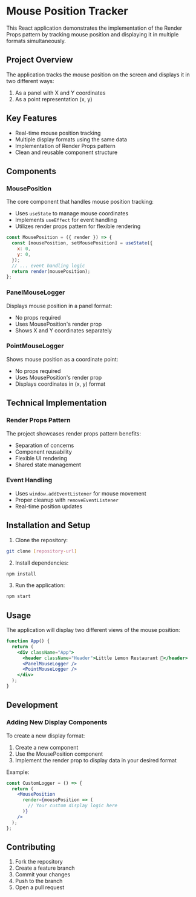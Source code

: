 # Mouse Position Tracker

This React application demonstrates the implementation of the Render Props pattern by tracking mouse position and displaying it in multiple formats simultaneously.

## Project Overview

The application tracks the mouse position on the screen and displays it in two different ways:
1. As a panel with X and Y coordinates
2. As a point representation (x, y)

## Key Features

- Real-time mouse position tracking
- Multiple display formats using the same data
- Implementation of Render Props pattern
- Clean and reusable component structure

## Components

### MousePosition
The core component that handles mouse position tracking:
- Uses `useState` to manage mouse coordinates
- Implements `useEffect` for event handling
- Utilizes render props pattern for flexible rendering

```jsx
const MousePosition = ({ render }) => {
  const [mousePosition, setMousePosition] = useState({
    x: 0,
    y: 0,
  });
  // ... event handling logic
  return render(mousePosition);
};
```

### PanelMouseLogger
Displays mouse position in a panel format:
- No props required
- Uses MousePosition's render prop
- Shows X and Y coordinates separately

### PointMouseLogger
Shows mouse position as a coordinate point:
- No props required
- Uses MousePosition's render prop
- Displays coordinates in (x, y) format

## Technical Implementation

### Render Props Pattern
The project showcases render props pattern benefits:
- Separation of concerns
- Component reusability
- Flexible UI rendering
- Shared state management

### Event Handling
- Uses `window.addEventListener` for mouse movement
- Proper cleanup with `removeEventListener`
- Real-time position updates

## Installation and Setup

1. Clone the repository:
```bash
git clone [repository-url]
```

2. Install dependencies:
```bash
npm install
```

3. Run the application:
```bash
npm start
```

## Usage

The application will display two different views of the mouse position:
```jsx
function App() {
  return (
    <div className="App">
      <header className="Header">Little Lemon Restaurant 🍕</header>
      <PanelMouseLogger />
      <PointMouseLogger />
    </div>
  );
}
```

## Development

### Adding New Display Components
To create a new display format:

1. Create a new component
2. Use the MousePosition component
3. Implement the render prop to display data in your desired format

Example:
```jsx
const CustomLogger = () => {
  return (
    <MousePosition
      render={mousePosition => (
        // Your custom display logic here
      )}
    />
  );
};
```

## Contributing

1. Fork the repository
2. Create a feature branch
3. Commit your changes
4. Push to the branch
5. Open a pull request